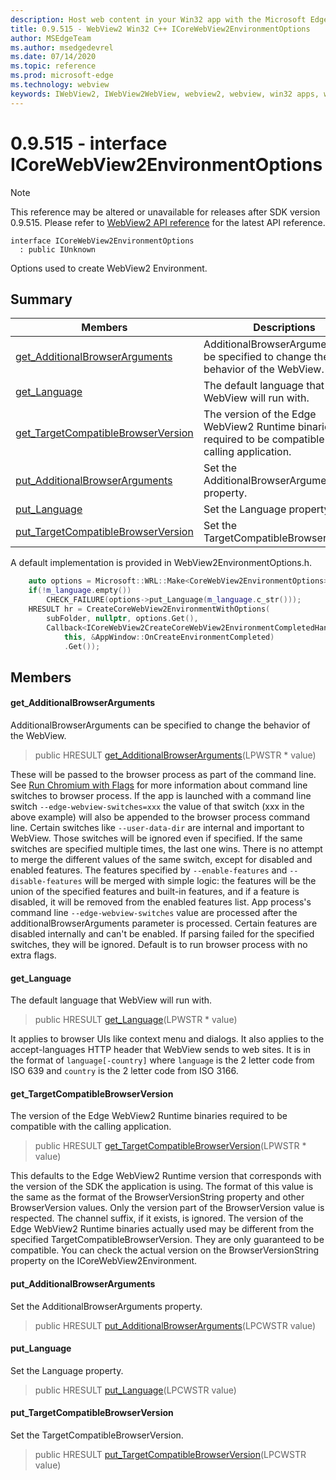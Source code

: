 ```yaml
---
description: Host web content in your Win32 app with the Microsoft Edge WebView2 control
title: 0.9.515 - WebView2 Win32 C++ ICoreWebView2EnvironmentOptions
author: MSEdgeTeam
ms.author: msedgedevrel
ms.date: 07/14/2020
ms.topic: reference
ms.prod: microsoft-edge
ms.technology: webview
keywords: IWebView2, IWebView2WebView, webview2, webview, win32 apps, win32, edge, ICoreWebView2, ICoreWebView2Controller, browser control, edge html
---
```


# 0.9.515 - interface ICoreWebView2EnvironmentOptions 

> [!NOTE]
> This reference may be altered or unavailable for releases after SDK version 0.9.515. Please refer to [WebView2 API reference](../../../webview2-api-reference.md) for the latest API reference.

```
interface ICoreWebView2EnvironmentOptions
  : public IUnknown
```

Options used to create WebView2 Environment.

## Summary

 Members                        | Descriptions
--------------------------------|---------------------------------------------
[get_AdditionalBrowserArguments](#get_additionalbrowserarguments) | AdditionalBrowserArguments can be specified to change the behavior of the WebView.
[get_Language](#get_language) | The default language that WebView will run with.
[get_TargetCompatibleBrowserVersion](#get_targetcompatiblebrowserversion) | The version of the Edge WebView2 Runtime binaries required to be compatible with the calling application.
[put_AdditionalBrowserArguments](#put_additionalbrowserarguments) | Set the AdditionalBrowserArguments property.
[put_Language](#put_language) | Set the Language property.
[put_TargetCompatibleBrowserVersion](#put_targetcompatiblebrowserversion) | Set the TargetCompatibleBrowserVersion.

A default implementation is provided in WebView2EnvironmentOptions.h.

```cpp
    auto options = Microsoft::WRL::Make<CoreWebView2EnvironmentOptions>();
    if(!m_language.empty())
        CHECK_FAILURE(options->put_Language(m_language.c_str()));
    HRESULT hr = CreateCoreWebView2EnvironmentWithOptions(
        subFolder, nullptr, options.Get(),
        Callback<ICoreWebView2CreateCoreWebView2EnvironmentCompletedHandler>(
            this, &AppWindow::OnCreateEnvironmentCompleted)
            .Get());
```

## Members

#### get_AdditionalBrowserArguments 

AdditionalBrowserArguments can be specified to change the behavior of the WebView.

> public HRESULT [get_AdditionalBrowserArguments](#get_additionalbrowserarguments)(LPWSTR * value)

These will be passed to the browser process as part of the command line. See [Run Chromium with Flags](https://aka.ms/RunChromiumWithFlags) for more information about command line switches to browser process. If the app is launched with a command line switch `--edge-webview-switches=xxx` the value of that switch (xxx in the above example) will also be appended to the browser process command line. Certain switches like `--user-data-dir` are internal and important to WebView. Those switches will be ignored even if specified. If the same switches are specified multiple times, the last one wins. There is no attempt to merge the different values of the same switch, except for disabled and enabled features. The features specified by `--enable-features` and `--disable-features` will be merged with simple logic: the features will be the union of the specified features and built-in features, and if a feature is disabled, it will be removed from the enabled features list. App process's command line `--edge-webview-switches` value are processed after the additionalBrowserArguments parameter is processed. Certain features are disabled internally and can't be enabled. If parsing failed for the specified switches, they will be ignored. Default is to run browser process with no extra flags.

#### get_Language 

The default language that WebView will run with.

> public HRESULT [get_Language](#get_language)(LPWSTR * value)

It applies to browser UIs like context menu and dialogs. It also applies to the accept-languages HTTP header that WebView sends to web sites. It is in the format of `language[-country]` where `language` is the 2 letter code from ISO 639 and `country` is the 2 letter code from ISO 3166.

#### get_TargetCompatibleBrowserVersion 

The version of the Edge WebView2 Runtime binaries required to be compatible with the calling application.

> public HRESULT [get_TargetCompatibleBrowserVersion](#get_targetcompatiblebrowserversion)(LPWSTR * value)

This defaults to the Edge WebView2 Runtime version that corresponds with the version of the SDK the application is using. The format of this value is the same as the format of the BrowserVersionString property and other BrowserVersion values. Only the version part of the BrowserVersion value is respected. The channel suffix, if it exists, is ignored. The version of the Edge WebView2 Runtime binaries actually used may be different from the specified TargetCompatibleBrowserVersion. They are only guaranteed to be compatible. You can check the actual version on the BrowserVersionString property on the ICoreWebView2Environment.

#### put_AdditionalBrowserArguments 

Set the AdditionalBrowserArguments property.

> public HRESULT [put_AdditionalBrowserArguments](#put_additionalbrowserarguments)(LPCWSTR value)

#### put_Language 

Set the Language property.

> public HRESULT [put_Language](#put_language)(LPCWSTR value)

#### put_TargetCompatibleBrowserVersion 

Set the TargetCompatibleBrowserVersion.

> public HRESULT [put_TargetCompatibleBrowserVersion](#put_targetcompatiblebrowserversion)(LPCWSTR value)

